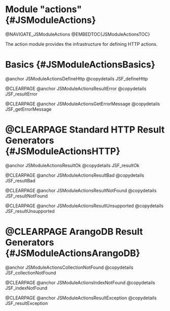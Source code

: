 Module "actions" {#JSModuleActions}
===================================

@NAVIGATE_JSModuleActions
@EMBEDTOC{JSModuleActionsTOC}

The action module provides the infrastructure for defining HTTP actions.

Basics {#JSModuleActionsBasics}
===============================

@anchor JSModuleActionsDefineHttp
@copydetails JSF_defineHttp

@CLEARPAGE
@anchor JSModuleActionsResultError
@copydetails JSF_resultError

@CLEARPAGE
@anchor JSModuleActionsGetErrorMessage
@copydetails JSF_getErrorMessage

@CLEARPAGE
Standard HTTP Result Generators {#JSModuleActionsHTTP}
======================================================

@anchor JSModuleActionsResultOk
@copydetails JSF_resultOk

@CLEARPAGE
@anchor JSModuleActionsResultBad
@copydetails JSF_resultBad

@CLEARPAGE
@anchor JSModuleActionsResultNotFound
@copydetails JSF_resultNotFound

@CLEARPAGE
@anchor JSModuleActionsResultUnsupported
@copydetails JSF_resultUnsupported

@CLEARPAGE
ArangoDB Result Generators {#JSModuleActionsArangoDB}
=====================================================

@anchor JSModuleActionsCollectionNotFound
@copydetails JSF_collectionNotFound

@CLEARPAGE
@anchor JSModuleActionsIndexNotFound
@copydetails JSF_indexNotFound

@CLEARPAGE
@anchor JSModuleActionsResultException
@copydetails JSF_resultException
